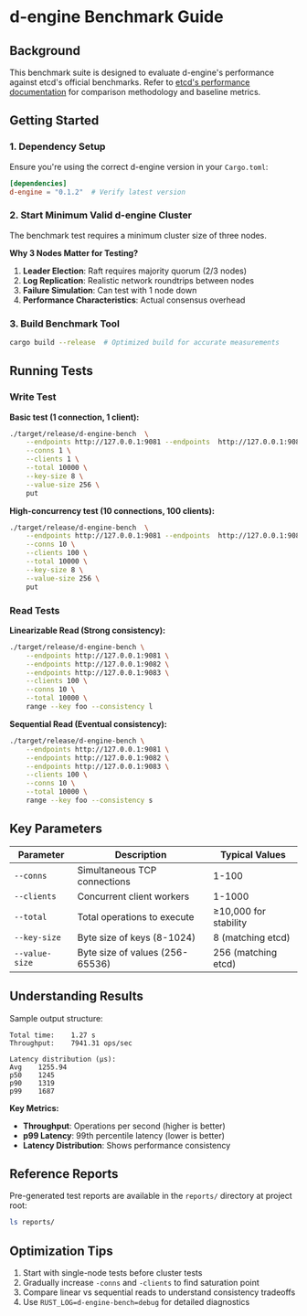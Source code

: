 # d-engine Benchmark Guide

## Background
This benchmark suite is designed to evaluate d-engine's performance against etcd's official benchmarks. Refer to [etcd's performance documentation](https://etcd.io/docs/v3.5/op-guide/performance/) for comparison methodology and baseline metrics.

## Getting Started

### 1. Dependency Setup
Ensure you're using the correct d-engine version in your `Cargo.toml`:
```toml
[dependencies]
d-engine = "0.1.2"  # Verify latest version
```

### 2. Start Minimum Valid d-engine Cluster
The benchmark test requires a minimum cluster size of three nodes.

**Why 3 Nodes Matter for Testing?**

1. **Leader Election**: Raft requires majority quorum (2/3 nodes)
2. **Log Replication**: Realistic network roundtrips between nodes
3. **Failure Simulation**: Can test with 1 node down
4. **Performance Characteristics**: Actual consensus overhead

### 3. Build Benchmark Tool
```bash
cargo build --release  # Optimized build for accurate measurements
```

## Running Tests

### Write Test

**Basic test (1 connection, 1 client):**
```bash
./target/release/d-engine-bench  \
    --endpoints http://127.0.0.1:9081 --endpoints  http://127.0.0.1:9082 --endpoints http://127.0.0.1:9083 \
    --conns 1 \
    --clients 1 \
    --total 10000 \
    --key-size 8 \
    --value-size 256 \
    put

```
**High-concurrency test (10 connections, 100 clients):**
```bash
./target/release/d-engine-bench  \
    --endpoints http://127.0.0.1:9081 --endpoints  http://127.0.0.1:9082 --endpoints http://127.0.0.1:9083 \
    --conns 10 \
    --clients 100 \
    --total 10000 \
    --key-size 8 \
    --value-size 256 \
    put
```

### Read Tests
**Linearizable Read (Strong consistency):**
```bash
./target/release/d-engine-bench \
    --endpoints http://127.0.0.1:9081 \
    --endpoints http://127.0.0.1:9082 \
    --endpoints http://127.0.0.1:9083 \
    --clients 100 \
    --conns 10 \
    --total 10000 \
    range --key foo --consistency l
```

**Sequential Read (Eventual consistency):**
```bash
./target/release/d-engine-bench \
    --endpoints http://127.0.0.1:9081 \
    --endpoints http://127.0.0.1:9082 \
    --endpoints http://127.0.0.1:9083 \
    --clients 100 \
    --conns 10 \
    --total 10000 \
    range --key foo --consistency s
```

## Key Parameters

| **Parameter** | **Description** | **Typical Values** |
| --- | --- | --- |
| `--conns` | Simultaneous TCP connections | 1-100 |
| `--clients` | Concurrent client workers | 1-1000 |
| `--total` | Total operations to execute | ≥10,000 for stability |
| `--key-size` | Byte size of keys (8-1024) | 8 (matching etcd) |
| `--value-size` | Byte size of values (256-65536) | 256 (matching etcd) |

## Understanding Results

Sample output structure:
```text
Total time:    1.27 s
Throughput:    7941.31 ops/sec

Latency distribution (μs):
Avg    1255.94
p50    1245
p90    1319
p99    1687
```

**Key Metrics:**

- **Throughput**: Operations per second (higher is better)
- **p99 Latency**: 99th percentile latency (lower is better)
- **Latency Distribution**: Shows performance consistency

## Reference Reports

Pre-generated test reports are available in the `reports/` directory at project root:
```bash
ls reports/
```

## Optimization Tips

1. Start with single-node tests before cluster tests
2. Gradually increase `-conns` and `-clients` to find saturation point
3. Compare linear vs sequential reads to understand consistency tradeoffs
4. Use `RUST_LOG=d-engine-bench=debug` for detailed diagnostics

